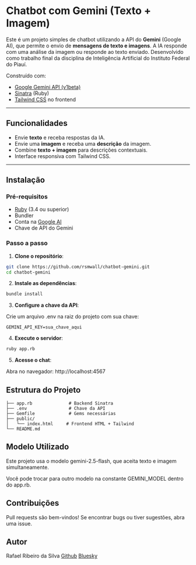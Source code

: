 # Chatbot com Gemini (Texto + Imagem)

Este é um projeto simples de chatbot utilizando a API do **Gemini** (Google AI), que permite o envio de **mensagens de texto e imagens**. A IA responde com uma análise da imagem ou responde ao texto enviado. Desenvolvido como trabalho final da disciplina de Inteligência Artificial do Instituto Federal do Piauí.

Construído com:
- [Google Gemini API (v1beta)](https://ai.google.dev/)
- [Sinatra](https://sinatrarb.com/) (Ruby)
- [Tailwind CSS](https://tailwindcss.com/) no frontend

---

## Funcionalidades

- Envie **texto** e receba respostas da IA.
- Envie uma **imagem** e receba uma **descrição** da imagem.
- Combine **texto + imagem** para descrições contextuais.
- Interface responsiva com Tailwind CSS.

---

## Instalação

### Pré-requisitos

- [Ruby](https://www.ruby-lang.org/pt/downloads/) (3.4 ou superior)
- Bundler
- Conta na [Google AI](https://ai.google.dev/)
- Chave de API do Gemini

### Passo a passo

1. **Clone o repositório**:

```bash
git clone https://github.com/rsmwall/chatbot-gemini.git
cd chatbot-gemini
```

2. **Instale as dependências**:

```bash
bundle install
```

3. **Configure a chave da API**:

Crie um arquivo .env na raiz do projeto com sua chave:

```
GEMINI_API_KEY=sua_chave_aqui
```

4. **Execute o servidor**:

```bash
ruby app.rb
```

5. **Acesse o chat**:

Abra no navegador: http://localhost:4567

## Estrutura do Projeto

```
├── app.rb              # Backend Sinatra
├── .env                # Chave da API
├── Gemfile             # Gems necessárias
├── public/
│   └── index.html     # Frontend HTML + Tailwind
└── README.md
```

## Modelo Utilizado

Este projeto usa o modelo gemini-2.5-flash, que aceita texto e imagem simultaneamente.

Você pode trocar para outro modelo na constante GEMINI_MODEL dentro do app.rb.

## Contribuições

Pull requests são bem-vindos! Se encontrar bugs ou tiver sugestões, abra uma issue.

## Autor

Rafael Ribeiro da Silva
[Github](https://github.com/rsmwall)
[Bluesky](https://bsky.app/profile/rsmwall.dev)